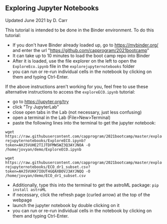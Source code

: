## Exploring Jupyter Notebooks

Updated June 2021 by D. Carr

This tutorial is intended to be done in the Binder environment. To do this tutorial:
 * If you don't have Binder already loaded up, go to https://mybinder.org/ and enter the url "https://github.com/capprogram/2021bootcamp"
 * It can take up to 10 minutes to load the boot camp repo into Binder
 * After it is loaded, use the file explorer on the left to open the `ExploreEco.ipynb` file in the `explorejupyternotebooks` folder
 * you can run or re-run individual cells in the notebook by clicking on them and typing Ctrl-Enter. 

If the above instructions aren't working for you, feel free to use these alternative instructions to access the `exploreECO.ipynb` tutorial:


 * go to https://jupyter.org/try
 * click "Try JupyterLab"
 * close open tabs in the Lab (not necessary, just less confusing)
 * open a terminal in the Lab (File>New>Terminal)
 * paste the following lines into the terminal to get the jupyter notebook:<br/>
  
  `wget https://raw.githubusercontent.com/capprogram/2021bootcamp/master/explorejupyternotebooks/ExploreECO.ipynb?token=AHJ5VUHE2TIJTDFMWSWZ3Q3AYJNOA -O /home/jovyan/demo/ExploreECO.ipynb`
 
  `wget https://raw.githubusercontent.com/capprogram/2021bootcamp/master/explorejupyternotebooks/ECO_dr1_subset.csv?token=AHJ5VUHX7IOUT4GQAXBOVJ3AYJNQQ -O /home/jovyan/demo/ECO_dr1_subset.csv`
 
 * Additionally, type this into the terminal to get the astroML package: `pip install astroML`
 * if necessary, click the refresh page (curled arrow) at the top of the webpage
 * launch the jupyter notebook by double clicking on it
 * you can run or re-run individual cells in the notebook by clicking on them and typing Ctrl-Enter.
